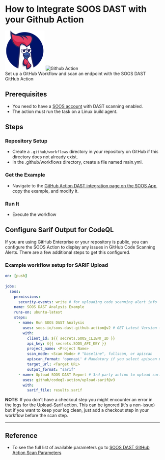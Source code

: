 # How to Integrate SOOS DAST with your Github Action
<div>
<img src="../assets/img/SOOS-Icon.png" alt="SOOS" width="128" height="128">
<img src="../assets/img/github-action.png" alt="Github Action" width="128" height="128">
</div>
Set up a GitHub Workflow and scan an endpoint with the SOOS DAST GitHub Action

## Prerequisites
- You need to have a [SOOS account](https://app.soos.io/register) with DAST scanning enabled.
- The action must run the task on a Linux build agent.

## Steps

### **Repository Setup**

- Create a `.github/workflows` directory in your repository on GitHub if this directory does not already exist.
- In the .github/workflows directory, create a file named main.yml.

### **Get the Example**

* Navigate to the [GitHub Action DAST integration page on the SOOS App](https://app.soos.io/integrate/dast?id=github-action), copy the example, and modify it.

### **Run It**

* Execute the workflow

## **Configure Sarif Output for CodeQL**

If you are using GitHub Enterprise or your repository is public, you can configure the SOOS Action to display any issues in GitHub Code Scanning Alerts. There are a few additional steps to get this configured.

### **Example workflow setup for SARIF Upload**

``` yaml
on: [push]
 
jobs:
  soos:
    permissions:
      security-events: write # for uploading code scanning alert info
    name: SOOS DAST Analysis Example
    runs-on: ubuntu-latest
    steps:
      - name: Run SOOS DAST Analysis
        uses: soos-io/soos-dast-github-action@v2 # GET Latest Version from https://github.com/marketplace/actions/soos-dast
        with:
          client_id: ${{ secrets.SOOS_CLIENT_ID }}
          api_key: ${{ secrets.SOOS_API_KEY }}
          project_name: <Project Name>
          scan_mode: <Scan Mode> # "baseline", fullscan, or apiscan
          apiscan_format: 'openapi' # Mandatory if you select apiscan mode 
          target_url: <Target URL>
          output_format: "sarif"
      - name: Upload SOOS DAST Report # 3rd party action to upload sarif results to your github repo
        uses: github/codeql-action/upload-sarif@v3
        with:
          sarif_file: results.sarif
```

**NOTE:** If you don't have a checkout step you might encounter an error in the logs for the Upload-Sarif action. This can be ignored (it's a non-issue) but if you want to keep your log clean, just add a checkout step in your workflow before the scan step.

---

## Reference
* To see the full list of available parameters go to [SOOS DAST GitHub Action Scan Parameters](https://github.com/soos-io/soos-dast-github-action)
